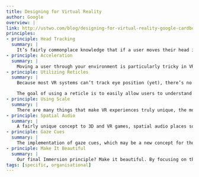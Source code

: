 ```yaml
---
title: Designing for Virtual Reality
author: Google
overview: |
link: http://ustwo.com/blog/designing-for-virtual-reality-google-cardboard/
principles:
- principle: Head Tracking
  summary: |
    It’s fairly commonplace knowledge that if a user moves their head in a VR environment, it should be reflected in the application. “The most important guideline in designing for virtual reality is to always maintain head tracking. Never stop tracking the user’s head position inside of the application. Even a short pause in head tracking will cause some users to feel ill.” This principle, along with “using constant velocity at low speeds”, or “grounding the user in their environment” are all guidelines needed for any basic VR experience.
- principle: Acceleration
  summary: |
    Moving a user through your environment is particularly tricky in VR, since it’s fundamental to how humans perceive their position in space. If you’re standing still, there is acceleration due to gravity, which is how you keep yourself oriented. Ignoring acceleration altogether and snapping to a constant velocity is very unnatural. So the challenge is to either find the right amount of acceleration or replace the feeling of acceleration with something else entirely. For this version of Cardboard Design Lab, our team is experimenting with 83 milliseconds of acceleration, about 3m/s of constant velocity, and 266 milliseconds of deceleration. We think it’s a graceful solution, but it’s certainly one principle in the Design Lab that we’re looking forward to getting feedback from the community on.
- principle: Utilizing Reticles
  summary: |
    Because most VR systems can’t track eye position (yet), there’s no way for the user to tell the app where their gaze is focused. So instead, a reticle helps the app show the user where it’s center is. In the example above, we have the user attempt to pop the balloons without the use of a reticle, with the result being it’s likely they’ll miss their target a few times before getting the hang of it. We had never seen the use of a reticle before in VR, but it’s an example of something that’s so small and simple that will open doors for designers to craft better experiences.

    The goal of using a reticle is to easily allow users to understand if something is selectable, to quickly navigate through a menu, etc. We were careful not to let the reticle interfere with the design of application; sometimes we don’t have it visible, and our pilot version is minimalistic and utilitarian. It’s a foundation that designers can iterate and build on, whether they are creating crosshairs, a camera, or whatever they believe best fits their experience.
- principle: Using Scale
  summary: |
    There are many things that make VR experiences truly unique, the most striking of which is the impact of differences in scale between the user and their environment. While building the Design Lab, us two played with many variations of scale, and settled on the perspective you see above where the user feels small, and almost humbled. As the goal of Immersion principles are to initiate emotional reactions, we felt that designers experiencing just how grand and vast the world around them can be would jumpstart their imaginations.
- principle: Spatial Audio
  summary: |
    A fairly unique concept to 3D and VR games, spatial audio places sounds in physical locations in the environment around you. So, a sound that comes from an object to your left sounds like it’s coming from the left in your headphones. In the example above, the user hears the hoot of the owl and subsequently looks to the right, where they discover the owl in question, staring at them from his perch in a tree. This lesson, while simple, teaches designers about the infinite possibilities of audio in their virtual creations.
- principle: Gaze Cues
  summary: |
    The implementation of gaze cues, which may be a new concept for those just starting to design for VR, are something we’re really excited to see evolve as time goes on. A gaze cue is when the experience reacts based on where the user is looking. The experience could react more subtly, “hover state” style, or it could be event-based, like spawning a monster behind you in a horror game. In the example we created for Cardboard Design Lab, staring at the star-filled sky activates a hover-state gaze cue, revealing a series of constellations.
- principle: Make It Beautiful
  summary: |
    Our final Immersion principle? Make it beautiful. By focusing on the visual beauty of what you’re creating, you’re enhancing the feeling of immersion experienced by the user. At the end of your hike through the lesson-filled forest, the user emerges on a clifftop overlooking the ocean, allowing them to witness the sunrise. We wanted the user to a moment, breathe, and let the inspiration sink in before starting their own VR design journey.
tags: [specific, organisational]
---
```

